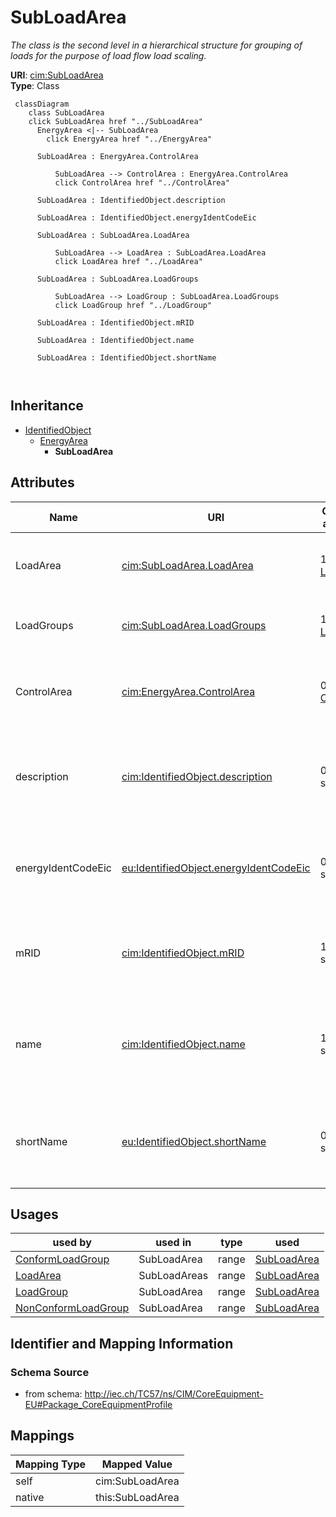 # SubLoadArea


_The class is the second level in a hierarchical structure for grouping of loads for the purpose of load flow load scaling._





**URI**: [cim:SubLoadArea](http://iec.ch/TC57/CIM100#SubLoadArea)<br />
**Type**: Class




```mermaid
 classDiagram
    class SubLoadArea
    click SubLoadArea href "../SubLoadArea"
      EnergyArea <|-- SubLoadArea
        click EnergyArea href "../EnergyArea"
      
      SubLoadArea : EnergyArea.ControlArea
        
          SubLoadArea --> ControlArea : EnergyArea.ControlArea
          click ControlArea href "../ControlArea"
        
      SubLoadArea : IdentifiedObject.description
        
      SubLoadArea : IdentifiedObject.energyIdentCodeEic
        
      SubLoadArea : SubLoadArea.LoadArea
        
          SubLoadArea --> LoadArea : SubLoadArea.LoadArea
          click LoadArea href "../LoadArea"
        
      SubLoadArea : SubLoadArea.LoadGroups
        
          SubLoadArea --> LoadGroup : SubLoadArea.LoadGroups
          click LoadGroup href "../LoadGroup"
        
      SubLoadArea : IdentifiedObject.mRID
        
      SubLoadArea : IdentifiedObject.name
        
      SubLoadArea : IdentifiedObject.shortName
        
      
```





## Inheritance
* [IdentifiedObject](IdentifiedObject.md)
    * [EnergyArea](EnergyArea.md)
        * **SubLoadArea**



## Attributes


| Name | URI | Cardinality and Range | Description | Inheritance |
| ---  | --- | --- | --- | --- |
| LoadArea | [cim:SubLoadArea.LoadArea](http://iec.ch/TC57/CIM100#SubLoadArea.LoadArea) | 1 <br />  [LoadArea](LoadArea.md)  | The LoadArea where the SubLoadArea belongs | direct |
| LoadGroups | [cim:SubLoadArea.LoadGroups](http://iec.ch/TC57/CIM100#SubLoadArea.LoadGroups) | 1..* <br />  [LoadGroup](LoadGroup.md)  | The Loadgroups in the SubLoadArea | direct |
| ControlArea | [cim:EnergyArea.ControlArea](http://iec.ch/TC57/CIM100#EnergyArea.ControlArea) | 0..1 <br />  [ControlArea](ControlArea.md)  | The control area specification that is used for the load forecast | [EnergyArea](EnergyArea.md) |
| description | [cim:IdentifiedObject.description](http://iec.ch/TC57/CIM100#IdentifiedObject.description) | 0..1 <br />  string  | The description is a free human readable text describing or naming the object | [IdentifiedObject](IdentifiedObject.md) |
| energyIdentCodeEic | [eu:IdentifiedObject.energyIdentCodeEic](http://iec.ch/TC57/CIM100-European#IdentifiedObject.energyIdentCodeEic) | 0..1 <br />  string  | The attribute is used for an exchange of the EIC code (Energy identification ... | [IdentifiedObject](IdentifiedObject.md) |
| mRID | [cim:IdentifiedObject.mRID](http://iec.ch/TC57/CIM100#IdentifiedObject.mRID) | 1 <br />  string  | Master resource identifier issued by a model authority | [IdentifiedObject](IdentifiedObject.md) |
| name | [cim:IdentifiedObject.name](http://iec.ch/TC57/CIM100#IdentifiedObject.name) | 1 <br />  string  | The name is any free human readable and possibly non unique text naming the o... | [IdentifiedObject](IdentifiedObject.md) |
| shortName | [eu:IdentifiedObject.shortName](http://iec.ch/TC57/CIM100-European#IdentifiedObject.shortName) | 0..1 <br />  string  | The attribute is used for an exchange of a human readable short name with len... | [IdentifiedObject](IdentifiedObject.md) |





## Usages

| used by | used in | type | used |
| ---  | --- | --- | --- |
| [ConformLoadGroup](ConformLoadGroup.md) | SubLoadArea | range | [SubLoadArea](SubLoadArea.md) |
| [LoadArea](LoadArea.md) | SubLoadAreas | range | [SubLoadArea](SubLoadArea.md) |
| [LoadGroup](LoadGroup.md) | SubLoadArea | range | [SubLoadArea](SubLoadArea.md) |
| [NonConformLoadGroup](NonConformLoadGroup.md) | SubLoadArea | range | [SubLoadArea](SubLoadArea.md) |






## Identifier and Mapping Information







### Schema Source


* from schema: http://iec.ch/TC57/ns/CIM/CoreEquipment-EU#Package_CoreEquipmentProfile





## Mappings

| Mapping Type | Mapped Value |
| ---  | ---  |
| self | cim:SubLoadArea |
| native | this:SubLoadArea |




